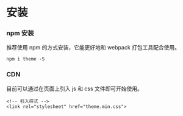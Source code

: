 # 安装

### npm 安装

推荐使用 npm 的方式安装，它能更好地和 webpack 打包工具配合使用。

```npm i theme -S```

### CDN

目前可以通过在页面上引入 js 和 css 文件即可开始使用。

```
<!-- 引入样式 -->
<link rel="stylesheet" href="theme.min.css">
```
